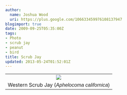 ```yaml
---
author:
  name: Joshua Wood
  uri: https://plus.google.com/106633459976108137947
blogimport: true
date: 2009-09-25T05:35:00Z
tags:
- Photo
- scrub jay
- peanut
- bird
title: Scrub Jay
updated: 2013-05-24T01:52:01Z
---
```


<table align="center" cellpadding="0" cellspacing="0" class="tr-caption-container" style="margin-left: auto; margin-right: auto; text-align: center;"><tbody><tr><td style="text-align: center;"><a href="http://2.bp.blogspot.com/-HDQ_TdJkZDY/UZ8NwOHjNVI/AAAAAAAAAIk/3DVwjeAUZOg/s1600/scrubjay.jpg" imageanchor="1" style="margin-left: auto; margin-right: auto;"><img border="0" src="http://2.bp.blogspot.com/-HDQ_TdJkZDY/UZ8NwOHjNVI/AAAAAAAAAIk/3DVwjeAUZOg/s1600/scrubjay.jpg" /></a></td></tr><tr><td class="tr-caption" style="text-align: center;">Western Scrub Jay (<i>A</i><span style="background-color: white; color: #222222; font-family: arial, sans-serif; line-height: 16px; text-align: start;"><i>phelocoma californica</i>)</span></td></tr></tbody></table><br />
